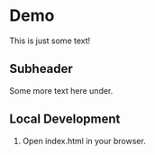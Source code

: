 # Demo

This is just some text!

## Subheader

Some more text here under.

## Local Development

1. Open index.html in your browser.